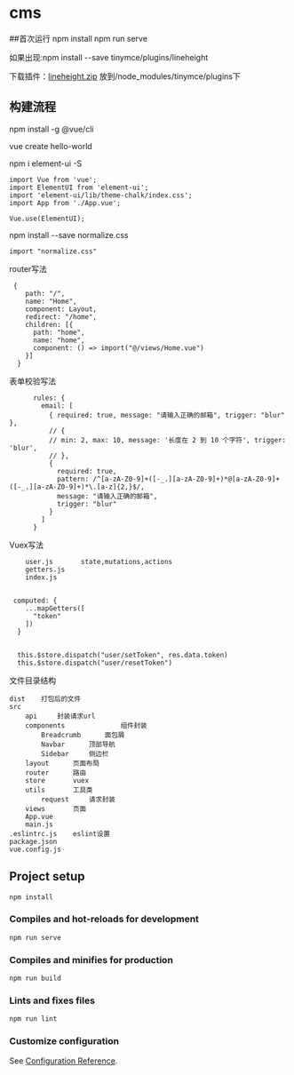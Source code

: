 # cms

##首次运行
npm install 
npm run serve


如果出现:npm install --save tinymce/plugins/lineheight

下载插件：[lineheight.zip](http://tinymce.ax-z.cn/more-plugins/lineheight.php)
放到/node_modules/tinymce/plugins下

## 构建流程
npm install -g @vue/cli

vue create hello-world

npm i element-ui -S
```$xslt
import Vue from 'vue';
import ElementUI from 'element-ui';
import 'element-ui/lib/theme-chalk/index.css';
import App from './App.vue';

Vue.use(ElementUI);
```
npm install --save normalize.css
```$xslt
import "normalize.css"
```


router写法
```$xslt
 {
    path: "/",
    name: "Home",
    component: Layout,
    redirect: "/home",
    children: [{
      path: "home",
      name: "home",
      component: () => import("@/views/Home.vue")
    }]
  }
```
表单校验写法
```$xslt
      rules: {
        email: [
          { required: true, message: "请输入正确的邮箱", trigger: "blur" },
          // {
          // min: 2, max: 10, message: '长度在 2 到 10 个字符', trigger: 'blur',
          // },
          {
            required: true,
            pattern: /^[a-zA-Z0-9]+([-_.][a-zA-Z0-9]+)*@[a-zA-Z0-9]+([-_.][a-zA-Z0-9]+)*\.[a-z]{2,}$/,
            message: "请输入正确的邮箱",
            trigger: "blur"
          }
        ]
      }
```

Vuex写法
```$xslt
    user.js       state,mutations,actions
    getters.js
    index.js
```
```$xslt

 computed: {
    ...mapGetters([
      "token"
    ])
  }


  this.$store.dispatch("user/setToken", res.data.token)
  this.$store.dispatch("user/resetToken")
```



文件目录结构
```$xslt
dist    打包后的文件
src 
    api     封装请求url
    components              组件封装
        Breadcrumb      面包屑
        Navbar      顶部导航
        Sidebar     侧边栏            
    layout      页面布局
    router      路由
    store       vuex
    utils       工具类
        request     请求封装
    views       页面
    App.vue     
    main.js
.eslintrc.js    eslint设置
package.json    
vue.config.js  

``` 


## Project setup
```
npm install
```

### Compiles and hot-reloads for development
```
npm run serve
```

### Compiles and minifies for production
```
npm run build
```

### Lints and fixes files
```
npm run lint
```

### Customize configuration
See [Configuration Reference](https://cli.vuejs.org/config/).
